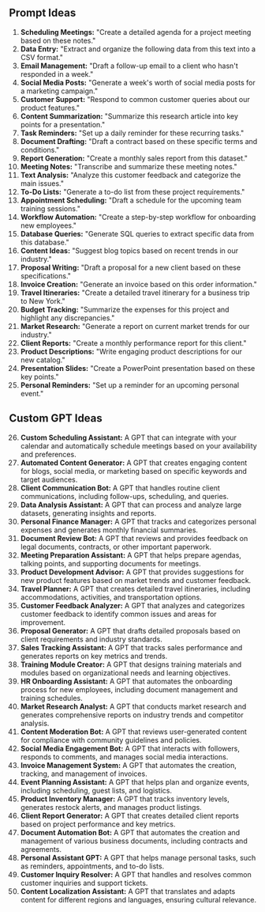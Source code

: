  ## Prompt Ideas

1. **Scheduling Meetings:** "Create a detailed agenda for a project meeting based on these notes."
2. **Data Entry:** "Extract and organize the following data from this text into a CSV format."
3. **Email Management:** "Draft a follow-up email to a client who hasn't responded in a week."
4. **Social Media Posts:** "Generate a week's worth of social media posts for a marketing campaign."
5. **Customer Support:** "Respond to common customer queries about our product features."
6. **Content Summarization:** "Summarize this research article into key points for a presentation."
7. **Task Reminders:** "Set up a daily reminder for these recurring tasks."
8. **Document Drafting:** "Draft a contract based on these specific terms and conditions."
9. **Report Generation:** "Create a monthly sales report from this dataset."
10. **Meeting Notes:** "Transcribe and summarize these meeting notes."
11. **Text Analysis:** "Analyze this customer feedback and categorize the main issues."
12. **To-Do Lists:** "Generate a to-do list from these project requirements."
13. **Appointment Scheduling:** "Draft a schedule for the upcoming team training sessions."
14. **Workflow Automation:** "Create a step-by-step workflow for onboarding new employees."
15. **Database Queries:** "Generate SQL queries to extract specific data from this database."
16. **Content Ideas:** "Suggest blog topics based on recent trends in our industry."
17. **Proposal Writing:** "Draft a proposal for a new client based on these specifications."
18. **Invoice Creation:** "Generate an invoice based on this order information."
19. **Travel Itineraries:** "Create a detailed travel itinerary for a business trip to New York."
20. **Budget Tracking:** "Summarize the expenses for this project and highlight any discrepancies."
21. **Market Research:** "Generate a report on current market trends for our industry."
22. **Client Reports:** "Create a monthly performance report for this client."
23. **Product Descriptions:** "Write engaging product descriptions for our new catalog."
24. **Presentation Slides:** "Create a PowerPoint presentation based on these key points."
25. **Personal Reminders:** "Set up a reminder for an upcoming personal event."

## Custom GPT Ideas

26. **Custom Scheduling Assistant:** A GPT that can integrate with your calendar and automatically schedule meetings based on your availability and preferences.
27. **Automated Content Generator:** A GPT that creates engaging content for blogs, social media, or marketing based on specific keywords and target audiences.
28. **Client Communication Bot:** A GPT that handles routine client communications, including follow-ups, scheduling, and queries.
29. **Data Analysis Assistant:** A GPT that can process and analyze large datasets, generating insights and reports.
30. **Personal Finance Manager:** A GPT that tracks and categorizes personal expenses and generates monthly financial summaries.
31. **Document Review Bot:** A GPT that reviews and provides feedback on legal documents, contracts, or other important paperwork.
32. **Meeting Preparation Assistant:** A GPT that helps prepare agendas, talking points, and supporting documents for meetings.
33. **Product Development Advisor:** A GPT that provides suggestions for new product features based on market trends and customer feedback.
34. **Travel Planner:** A GPT that creates detailed travel itineraries, including accommodations, activities, and transportation options.
35. **Customer Feedback Analyzer:** A GPT that analyzes and categorizes customer feedback to identify common issues and areas for improvement.
36. **Proposal Generator:** A GPT that drafts detailed proposals based on client requirements and industry standards.
37. **Sales Tracking Assistant:** A GPT that tracks sales performance and generates reports on key metrics and trends.
38. **Training Module Creator:** A GPT that designs training materials and modules based on organizational needs and learning objectives.
39. **HR Onboarding Assistant:** A GPT that automates the onboarding process for new employees, including document management and training schedules.
40. **Market Research Analyst:** A GPT that conducts market research and generates comprehensive reports on industry trends and competitor analysis.
41. **Content Moderation Bot:** A GPT that reviews user-generated content for compliance with community guidelines and policies.
42. **Social Media Engagement Bot:** A GPT that interacts with followers, responds to comments, and manages social media interactions.
43. **Invoice Management System:** A GPT that automates the creation, tracking, and management of invoices.
44. **Event Planning Assistant:** A GPT that helps plan and organize events, including scheduling, guest lists, and logistics.
45. **Product Inventory Manager:** A GPT that tracks inventory levels, generates restock alerts, and manages product listings.
46. **Client Report Generator:** A GPT that creates detailed client reports based on project performance and key metrics.
47. **Document Automation Bot:** A GPT that automates the creation and management of various business documents, including contracts and agreements.
48. **Personal Assistant GPT:** A GPT that helps manage personal tasks, such as reminders, appointments, and to-do lists.
49. **Customer Inquiry Resolver:** A GPT that handles and resolves common customer inquiries and support tickets.
50. **Content Localization Assistant:** A GPT that translates and adapts content for different regions and languages, ensuring cultural relevance.
```